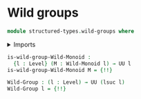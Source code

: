 # Wild groups

```agda
module structured-types.wild-groups where
```

<details><summary>Imports</summary>

```agda
open import foundation.binary-equivalences
open import foundation.dependent-pair-types
open import foundation.universe-levels

open import structured-types.wild-monoids
```

</details>

```agda
is-wild-group-Wild-Monoid :
  {l : Level} (M : Wild-Monoid l) → UU l
is-wild-group-Wild-Monoid M = {!!}

Wild-Group : (l : Level) → UU (lsuc l)
Wild-Group l = {!!}
```
